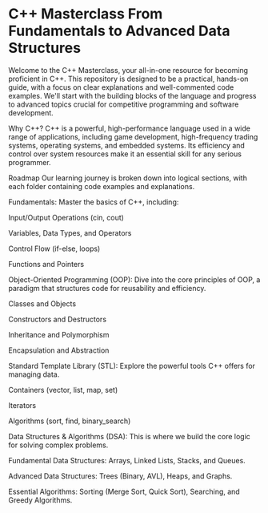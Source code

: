 # C++ Masterclass From Fundamentals to Advanced Data Structures

Welcome to the C++ Masterclass, your all-in-one resource for becoming proficient in C++. This repository is designed to be a practical, hands-on guide, with a focus on clear explanations and well-commented code examples. We'll start with the building blocks of the language and progress to advanced topics crucial for competitive programming and software development.

Why C++?
C++ is a powerful, high-performance language used in a wide range of applications, including game development, high-frequency trading systems, operating systems, and embedded systems. Its efficiency and control over system resources make it an essential skill for any serious programmer.

Roadmap
Our learning journey is broken down into logical sections, with each folder containing code examples and explanations.

Fundamentals: Master the basics of C++, including:

Input/Output Operations (cin, cout)

Variables, Data Types, and Operators

Control Flow (if-else, loops)

Functions and Pointers

Object-Oriented Programming (OOP): Dive into the core principles of OOP, a paradigm that structures code for reusability and efficiency.

Classes and Objects

Constructors and Destructors

Inheritance and Polymorphism

Encapsulation and Abstraction

Standard Template Library (STL): Explore the powerful tools C++ offers for managing data.

Containers (vector, list, map, set)

Iterators

Algorithms (sort, find, binary_search)

Data Structures & Algorithms (DSA): This is where we build the core logic for solving complex problems.

Fundamental Data Structures: Arrays, Linked Lists, Stacks, and Queues.

Advanced Data Structures: Trees (Binary, AVL), Heaps, and Graphs.

Essential Algorithms: Sorting (Merge Sort, Quick Sort), Searching, and Greedy Algorithms.
